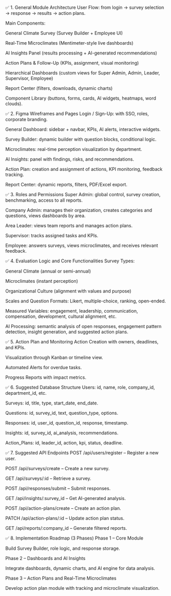 ✅ 1. General Module Architecture
User Flow: from login → survey selection → response → results → action plans.

Main Components:

General Climate Survey (Survey Builder + Employee UI)

Real-Time Microclimates (Mentimeter-style live dashboards)

AI Insights Panel (results processing + AI-generated recommendations)

Action Plans & Follow-Up (KPIs, assignment, visual monitoring)

Hierarchical Dashboards (custom views for Super Admin, Admin, Leader, Supervisor, Employee)

Report Center (filters, downloads, dynamic charts)

Component Library (buttons, forms, cards, AI widgets, heatmaps, word clouds).

✅ 2. Figma Wireframes and Pages
Login / Sign-Up: with SSO, roles, corporate branding.

General Dashboard: sidebar + navbar, KPIs, AI alerts, interactive widgets.

Survey Builder: dynamic builder with question blocks, conditional logic.

Microclimates: real-time perception visualization by department.

AI Insights: panel with findings, risks, and recommendations.

Action Plan: creation and assignment of actions, KPI monitoring, feedback tracking.

Report Center: dynamic reports, filters, PDF/Excel export.

✅ 3. Roles and Permissions
Super Admin: global control, survey creation, benchmarking, access to all reports.

Company Admin: manages their organization, creates categories and questions, views dashboards by area.

Area Leader: views team reports and manages action plans.

Supervisor: tracks assigned tasks and KPIs.

Employee: answers surveys, views microclimates, and receives relevant feedback.

✅ 4. Evaluation Logic and Core Functionalities
Survey Types:

General Climate (annual or semi-annual)

Microclimates (instant perception)

Organizational Culture (alignment with values and purpose)

Scales and Question Formats: Likert, multiple-choice, ranking, open-ended.

Measured Variables: engagement, leadership, communication, compensation, development, cultural alignment, etc.

AI Processing: semantic analysis of open responses, engagement pattern detection, insight generation, and suggested action plans.

✅ 5. Action Plan and Monitoring
Action Creation with owners, deadlines, and KPIs.

Visualization through Kanban or timeline view.

Automated Alerts for overdue tasks.

Progress Reports with impact metrics.

✅ 6. Suggested Database Structure
Users: id, name, role, company_id, department_id, etc.

Surveys: id, title, type, start_date, end_date.

Questions: id, survey_id, text, question_type, options.

Responses: id, user_id, question_id, response, timestamp.

Insights: id, survey_id, ai_analysis, recommendations.

Action_Plans: id, leader_id, action, kpi, status, deadline.

✅ 7. Suggested API Endpoints
POST /api/users/register – Register a new user.

POST /api/surveys/create – Create a new survey.

GET /api/surveys/:id – Retrieve a survey.

POST /api/responses/submit – Submit responses.

GET /api/insights/:survey_id – Get AI-generated analysis.

POST /api/action-plans/create – Create an action plan.

PATCH /api/action-plans/:id – Update action plan status.

GET /api/reports/:company_id – Generate filtered reports.

✅ 8. Implementation Roadmap (3 Phases)
Phase 1 – Core Module

Build Survey Builder, role logic, and response storage.

Phase 2 – Dashboards and AI Insights

Integrate dashboards, dynamic charts, and AI engine for data analysis.

Phase 3 – Action Plans and Real-Time Microclimates

Develop action plan module with tracking and microclimate visualization.
